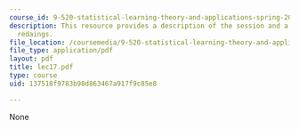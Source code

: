 ```yaml
---
course_id: 9-520-statistical-learning-theory-and-applications-spring-2006
description: This resource provides a description of the session and a list of suggested
  redaings.
file_location: /coursemedia/9-520-statistical-learning-theory-and-applications-spring-2006/137518f9783b98d863467a917f9c85e8_lec17.pdf
file_type: application/pdf
layout: pdf
title: lec17.pdf
type: course
uid: 137518f9783b98d863467a917f9c85e8

---
```

None